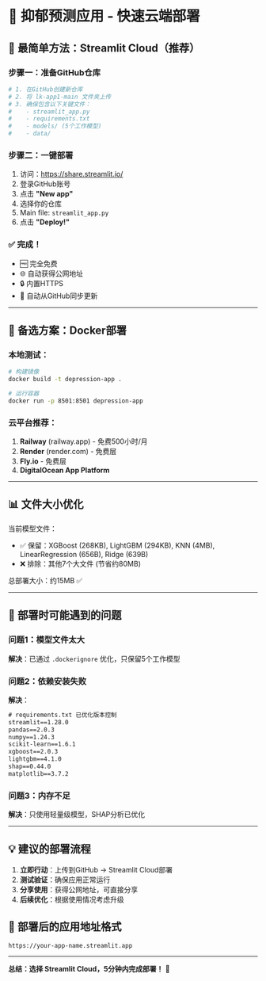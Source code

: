 # 🚀 抑郁预测应用 - 快速云端部署

## 🎯 最简单方法：Streamlit Cloud（推荐）

### 步骤一：准备GitHub仓库
```bash
# 1. 在GitHub创建新仓库
# 2. 将 lk-app1-main 文件夹上传
# 3. 确保包含以下关键文件：
#    - streamlit_app.py
#    - requirements.txt  
#    - models/ (5个工作模型)
#    - data/
```

### 步骤二：一键部署
1. 访问：https://share.streamlit.io/
2. 登录GitHub账号
3. 点击 **"New app"**
4. 选择你的仓库
5. Main file: `streamlit_app.py`
6. 点击 **"Deploy!"**

### ✅ 完成！
- 🆓 完全免费
- 🌐 自动获得公网地址
- 🔒 内置HTTPS
- 🔄 自动从GitHub同步更新

---

## 🐳 备选方案：Docker部署

### 本地测试：
```bash
# 构建镜像
docker build -t depression-app .

# 运行容器
docker run -p 8501:8501 depression-app
```

### 云平台推荐：
1. **Railway** (railway.app) - 免费500小时/月
2. **Render** (render.com) - 免费层
3. **Fly.io** - 免费层
4. **DigitalOcean App Platform**

---

## 📊 文件大小优化

当前模型文件：
- ✅ 保留：XGBoost (268KB), LightGBM (294KB), KNN (4MB), LinearRegression (656B), Ridge (639B)
- ❌ 排除：其他7个大文件 (节省约80MB)

总部署大小：约15MB ✅

---

## 🚨 部署时可能遇到的问题

### 问题1：模型文件太大
**解决**：已通过 `.dockerignore` 优化，只保留5个工作模型

### 问题2：依赖安装失败
**解决**：
```txt
# requirements.txt 已优化版本控制
streamlit==1.28.0
pandas==2.0.3
numpy==1.24.3
scikit-learn==1.6.1
xgboost==2.0.3
lightgbm==4.1.0
shap==0.44.0
matplotlib==3.7.2
```

### 问题3：内存不足
**解决**：只使用轻量级模型，SHAP分析已优化

---

## 💡 建议的部署流程

1. **立即行动**：上传到GitHub → Streamlit Cloud部署
2. **测试验证**：确保应用正常运行
3. **分享使用**：获得公网地址，可直接分享
4. **后续优化**：根据使用情况考虑升级

## 🔗 部署后的应用地址格式
`https://your-app-name.streamlit.app`

---

**总结：选择 Streamlit Cloud，5分钟内完成部署！** 🎉 